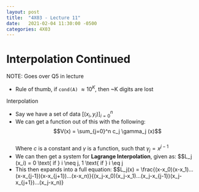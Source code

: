 ```yaml
---
layout: post
title:  "4X03 - Lecture 11"
date:   2021-02-04 11:30:00 -0500
categories: 4X03
---
```


Interpolation Continued
===

NOTE: Goes over Q5 in lecture
- Rule of thumb, if `cond(A)` $\approx 10^K$, then ~K digits are lost

Interpolation
- Say we have a set of data $[(x_i, y_i)]_{i=0}^n$
- We can get a function out of this with the following:  
    $$V(x) = \sum_{j=0}^n c_j \gamma_j (x)$$  
    Where $c$ is a constant and $\gamma$ is a function, such that $\gamma_j = x^{j-1}$
- We can then get a system for **Lagrange Interpolation**, given as:
    $$L_j (x_i) = 0 \text{ if } i \neq j, 1 \text{ if } i \eq j
- This then expands into a full equation:
    $$L_j(x) = \frac{(x-x_0)(x-x_1)...(x-x_{j-1})(x-x_{j+1})...(x-x_n)}{(x_j-x_0)(x_j-x_1)...(x_j-x_{j-1})(x_j-x_{j+1})...(x_j-x_n)}